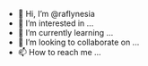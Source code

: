 - 👋 Hi, I’m @raflynesia
- 👀 I’m interested in ...
- 🌱 I’m currently learning ...
- 💞️ I’m looking to collaborate on ...
- 📫 How to reach me ...

<!---
raflynesia/raflynesia is a ✨ special ✨ repository because its `README.md` (this file) appears on your GitHub profile.
You can click the Preview link to take a look at your changes.
--->
